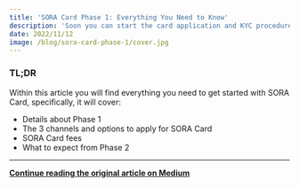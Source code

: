 ```yaml
---
title: 'SORA Card Phase 1: Everything You Need to Know'
description: 'Soon you can start the card application and KYC procedure in all security and privacy, and order your SORA Card through Polkaswap.io, soracard.com, or SORA Wallet. Here is what you need to know.'
date: 2022/11/12
image: /blog/sora-card-phase-1/cover.jpg
---
```


### TL;DR

Within this article you will find everything you need to get started with SORA Card, specifically, it will cover:

- Details about Phase 1
- The 3 channels and options to apply for SORA Card
- SORA Card fees
- What to expect from Phase 2

---

**[Continue reading the original article on Medium](https://medium.com/sora-xor/sora-card-phase-1-everything-you-need-to-know-d00a3df19a1a)**
